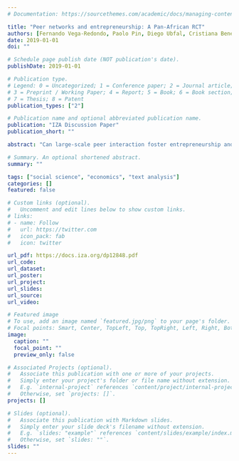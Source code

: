 ```yaml
---
# Documentation: https://sourcethemes.com/academic/docs/managing-content/

title: "Peer networks and entrepreneurship: A Pan-African RCT"
authors: [Fernando Vega-Redondo, Paolo Pin, Diego Ubfal, Cristiana Benedetti-Fasil, Charles Brummitt, Gaia Rubera, Dirk Hovy, Tommaso Fornaciari]
date: 2019-01-01
doi: ""

# Schedule page publish date (NOT publication's date).
publishDate: 2019-01-01

# Publication type.
# Legend: 0 = Uncategorized; 1 = Conference paper; 2 = Journal article;
# 3 = Preprint / Working Paper; 4 = Report; 5 = Book; 6 = Book section;
# 7 = Thesis; 8 = Patent
publication_types: ["2"]

# Publication name and optional abbreviated publication name.
publication: "IZA Discussion Paper"
publication_short: ""

abstract: "Can large-scale peer interaction foster entrepreneurship and innovation? We conducted an RCT involving almost 5,000 entrepreneurs from 49 African countries. All were enrolled in an online business course, and the treatment involved random assignment to either face-to-face or virtual (Internet-mediated) interaction. We find positive treatment effects on both the submission of business plans and their quality, provided interaction displays some intermediate diversity. Network effects are also significant on both outcomes, although diversity plays a different role for each. This shows that effective peer interaction can be feasibly implemented quite broadly but must also be designed carefully, in view of the pursued objectives."

# Summary. An optional shortened abstract.
summary: ""

tags: ["social science", "economics", "text analysis"]
categories: []
featured: false

# Custom links (optional).
#   Uncomment and edit lines below to show custom links.
# links:
# - name: Follow
#   url: https://twitter.com
#   icon_pack: fab
#   icon: twitter

url_pdf: https://docs.iza.org/dp12848.pdf
url_code:
url_dataset:
url_poster:
url_project:
url_slides:
url_source:
url_video:

# Featured image
# To use, add an image named `featured.jpg/png` to your page's folder. 
# Focal points: Smart, Center, TopLeft, Top, TopRight, Left, Right, BottomLeft, Bottom, BottomRight.
image:
  caption: ""
  focal_point: ""
  preview_only: false

# Associated Projects (optional).
#   Associate this publication with one or more of your projects.
#   Simply enter your project's folder or file name without extension.
#   E.g. `internal-project` references `content/project/internal-project/index.md`.
#   Otherwise, set `projects: []`.
projects: []

# Slides (optional).
#   Associate this publication with Markdown slides.
#   Simply enter your slide deck's filename without extension.
#   E.g. `slides: "example"` references `content/slides/example/index.md`.
#   Otherwise, set `slides: ""`.
slides: ""
---
```

